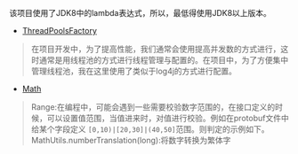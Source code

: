 该项目使用了JDK8中的lambda表达式，所以，最低得使用JDK8以上版本。

- [ThreadPoolsFactory](src/main/java/com/iwuyc/tools/commons/thread/README.md)
> 在项目开发中，为了提高性能，我们通常会使用提高并发数的方式进行，这时通常是用线程池的方式进行线程管理与配置的。在项目中，为了方便集中管理线程池，我在这里使用了类似于log4j的方式进行配置。

- [Math](src/main/java/com/iwuyc/tools/commons/math/README.md)  
> Range:在编程中，可能会遇到一些需要校验数字范围的，在接口定义的时候，可以设置值范围，当值进来时，对值进行校验。例如在protobuf文件中给某个字段定义 `` [0,10)|[20,30]|(40,50] ``范围。则判定的示例如下。  
> MathUtils.numberTranslation(long):将数字转换为繁体字